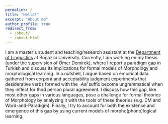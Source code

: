 ```yaml
---
permalink: /
title: "Hello!"
excerpt: "About me"
author_profile: true
redirect_from: 
  - /about/
  - /about.html
---
```


I am a master's student and teaching/research assistant at the [Department of Linguistics](https://linguistics.boun.edu.tr) at Boğaziçi University. Currently, I am working on my thesis (under the supervision of [Ömer Demirok](https://omerdemirok.com)), where I report a paradigm gap in Turkish and discuss its implications for formal models of Morphology and morphological learning. In a nutshell, I argue based on empirical data gathered from corpora and acceptability judgment experiments that desiderative verbs formed with the *-AsI* suffix become ungrammatical when they inflect for third person plural agreement. I discuss how this gap, like most other gaps in various languages, pose a challenge for formal theories of Morphology by analyzing it with the tools of these theories (e.g. DM and Word-and-Paradigm). Finally, I try to account for both the existence and emergence of this gap by using current models of morpho(phono)logical learning.